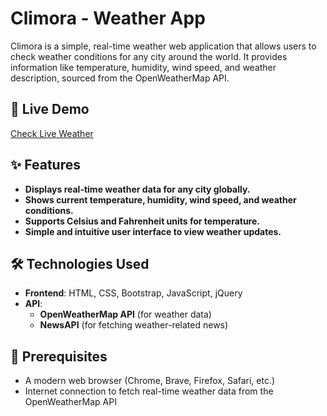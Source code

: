 # Climora - Weather App
Climora is a simple, real-time weather web application that allows users to check weather conditions for any city around the world. It provides information like temperature, humidity, wind speed, and weather description, sourced from the OpenWeatherMap API.

## 🚀 Live Demo
[Check Live Weather](https://tanvir-ahmmad-33.github.io/Climora/)

## ✨ Features
-   **Displays real-time weather data for any city globally.**
-   **Shows current temperature, humidity, wind speed, and weather conditions.**
-   **Supports Celsius and Fahrenheit units for temperature.**
-   **Simple and intuitive user interface to view weather updates.**

## 🛠️ Technologies Used
- **Frontend**: HTML, CSS, Bootstrap, JavaScript, jQuery
- **API**: 
   - **OpenWeatherMap API** (for weather data)
   - **NewsAPI** (for fetching weather-related news)

## 🔧 Prerequisites
* A modern web browser (Chrome, Brave, Firefox, Safari, etc.)
* Internet connection to fetch real-time weather data from the OpenWeatherMap API
